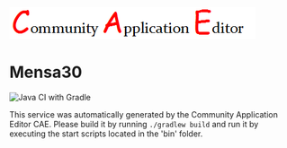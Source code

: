 ![CAE](https://github.com/GHProjectsTest/microservice-319/blob/master/img/logo.png)  

Mensa30
===================
![Java CI with Gradle](https://github.com/GHProjectsTest/microservice-319/workflows/Java%20CI%20with%20Gradle/badge.svg?branch=master)

This service was automatically generated by the Community Application Editor CAE. Please build it by running `./gradlew build` and run it by executing the start scripts located in the 'bin' folder.
